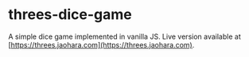 # threes-dice-game

A simple dice game implemented in vanilla JS.  Live version available at [https://threes.jaohara.com](https://threes.jaohara.com).

